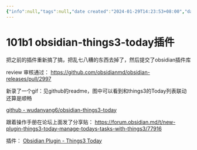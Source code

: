 ```yaml
---
{"info":null,"tags":null,"date created":"2024-01-29T14:23:53+08:00","date modified":"2024-04-19T15:24:40+08:00","dg-publish":true,"view-date":"2024-03-19","view-count":1,"permalink":"/card/101 Tools/101b1 obsidian-things3-today插件/","dgPassFrontmatter":true,"noteIcon":"2","created":"2024-01-29T14:23:53+08:00","updated":"2024-04-19T15:24:40+08:00"}
---
```



# 101b1 obsidian-things3-today插件

把之前的插件重新搞了搞，把乱七八糟的东西去掉了，然后提交了obsidian插件库

review 审核通过： https://github.com/obsidianmd/obsidian-releases/pull/2997

新录了一个gif：见github的readme，图中可以看到和things3的Today列表联动还算是顺畅

[github - wudanyang6/obsidian-things3-today](https://github.com/wudanyang6/obsidian-things3-today?tab=readme-ov-file)

跟着操作手册在论坛上面发了分享贴： 
https://forum.obsidian.md/t/new-plugin-things3-today-manage-todays-tasks-with-things3/77916

 
插件： [Obsidian Plugin - Things3 Today](https://obsidian.md/plugins?id=things3-today)
